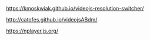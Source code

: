 https://kmoskwiak.github.io/videojs-resolution-switcher/

http://catofes.github.io/videojsABdm/

https://nplayer.js.org/